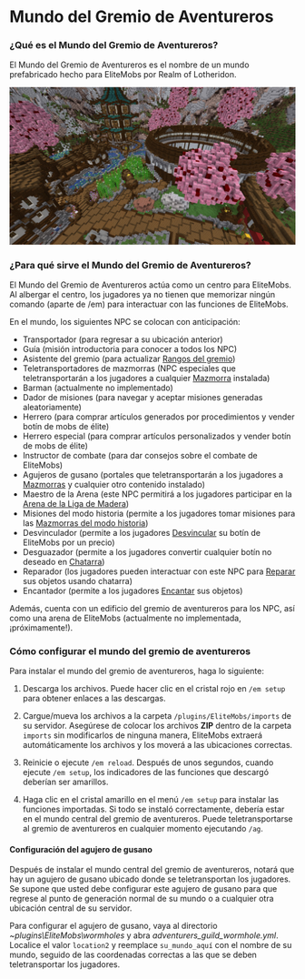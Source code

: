# Mundo del Gremio de Aventureros

### ¿Qué es el Mundo del Gremio de Aventureros?

El Mundo del Gremio de Aventureros es el nombre de un mundo prefabricado hecho para EliteMobs por Realm of Lotheridon.

![ag_pic_1.jpg](../../../img/wiki/ag_pic_1.jpg)

### ¿Para qué sirve el Mundo del Gremio de Aventureros?

El Mundo del Gremio de Aventureros actúa como un centro para EliteMobs. Al albergar el centro, los jugadores ya no tienen que memorizar ningún comando (aparte de /em) para interactuar con las funciones de EliteMobs.

En el mundo, los siguientes NPC se colocan con anticipación:

- Transportador (para regresar a su ubicación anterior)
- Guía (misión introductoria para conocer a todos los NPC)
- Asistente del gremio (para
  actualizar [Rangos del gremio]($language$/elitemobs/understanding_the_basics_of_elitemobs.md&section=step-2:-discovering-the-economy))
- Teletransportadores de mazmorras (NPC especiales que teletransportarán a los jugadores a
  cualquier [Mazmorra]($language$/elitemobs/dungeons.md) instalada)
- Barman (actualmente no implementado)
- Dador de misiones (para navegar y aceptar misiones generadas aleatoriamente)
- Herrero (para comprar artículos generados por procedimientos y vender botín de mobs de élite)
- Herrero especial (para comprar artículos personalizados y vender botín de mobs de élite)
- Instructor de combate (para dar consejos sobre el combate de EliteMobs)
- Agujeros de gusano (portales que teletransportarán a los jugadores a [Mazmorras]($language$elitemobs/dungeons.md) y
  cualquier otro contenido instalado)
- Maestro de la Arena (este NPC permitirá a los jugadores participar en la [Arena de la Liga de Madera]($language$elitemobs/understanding_the_basics_of_elitemobs.md&section=arenas))
- Misiones del modo historia (permite a los jugadores tomar misiones para
  las [Mazmorras del modo historia](www.magmaguy.com))
- Desvinculador (permite a los
  jugadores [Desvincular]($language$/elitemobs/item_upgrade_system.md&section=unbinding-items) su botín de EliteMobs por
  un precio)
- Desguazador (permite a los jugadores convertir cualquier botín no deseado
  en [Chatarra]($language$/elitemobs/item_upgrade_system.md&section=scrapping-items))
- Reparador (los jugadores pueden interactuar con este NPC
  para [Reparar]($language$/elitemobs/item_upgrade_system.md&section=repairing-elite-items) sus objetos usando chatarra)
- Encantador (permite a los
  jugadores [Encantar]($language$/elitemobs/item_upgrade_system.md&section=enchanting-elite-items) sus objetos)

Además, cuenta con un edificio del gremio de aventureros para los NPC, así como una arena de EliteMobs (actualmente no
implementada, ¡próximamente!).

### Cómo configurar el mundo del gremio de aventureros

Para instalar el mundo del gremio de aventureros, haga lo siguiente:

1. Descarga los archivos. Puede hacer clic en el cristal rojo en `/em setup` para obtener enlaces a las descargas.

2. Cargue/mueva los archivos a la carpeta `/plugins/EliteMobs/imports` de su servidor. Asegúrese de colocar los archivos
   **ZIP** dentro de la carpeta `imports` sin modificarlos de ninguna manera, EliteMobs extraerá automáticamente los
   archivos y los moverá a las ubicaciones correctas.

3. Reinicie o ejecute `/em reload`. Después de unos segundos, cuando ejecute `/em setup`, los indicadores de las
   funciones que descargó deberían ser amarillos.

4. Haga clic en el cristal amarillo en el menú `/em setup` para instalar las funciones importadas. Si todo se instaló
   correctamente, debería estar en el mundo central del gremio de aventureros. Puede teletransportarse al gremio de
   aventureros en cualquier momento ejecutando `/ag`.

#### Configuración del agujero de gusano

Después de instalar el mundo central del gremio de aventureros, notará que hay un agujero de gusano ubicado donde se
teletransportan los jugadores. Se supone que usted debe configurar este agujero de gusano para que regrese al punto de
generación normal de su mundo o a cualquier otra ubicación central de su servidor.

Para configurar el agujero de gusano, vaya al directorio *~plugins\EliteMobs\wormholes* y abra
*adventurers_guild_wormhole.yml*. Localice el valor `location2` y reemplace `su_mundo_aquí` con el nombre de su mundo,
seguido de las coordenadas correctas a las que se deben teletransportar los jugadores.
